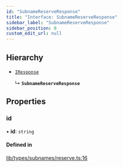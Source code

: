 ```yaml
---
id: "SubnameReserveResponse"
title: "Interface: SubnameReserveResponse"
sidebar_label: "SubnameReserveResponse"
sidebar_position: 0
custom_edit_url: null
---
```


## Hierarchy

- [`IResponse`](IResponse.md)

  ↳ **`SubnameReserveResponse`**

## Properties

### id

• **id**: `string`

#### Defined in

[lib/types/subnames/reserve.ts:16](https://github.com/JustaName-id/JustaName-sdk/blob/3b7cbff/packages/@justaname.id/sdk/src/lib/types/subnames/reserve.ts#L16)
